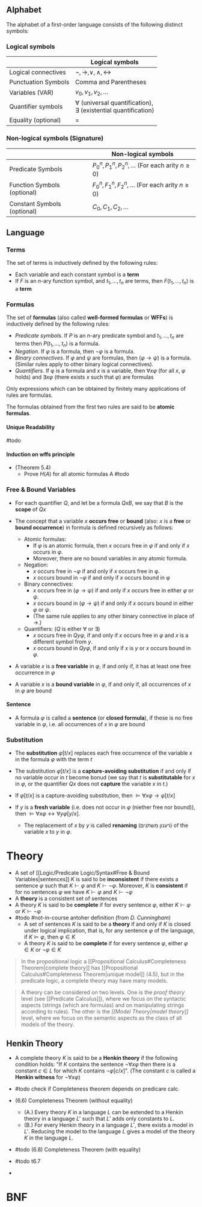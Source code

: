 ## Alphabet 

The alphabet of a first-order language consists of the following distinct symbols:
### Logical symbols

|                            | Logical symbols                                                      |
| -------------------------- | -------------------------------------------------------------------- |
| Logical connectives        | $\lnot,\rightarrow,\lor,\land,\leftrightarrow$                       |
| Punctuation Symbols        | Comma and Parentheses                                                |
| Variables ($\mathrm{VAR}$) | $v_{0},v_{1},v_{2},\dots$                                            |
| Quantifier symbols         | $∀$ (universal quantification), <br>$∃$ (existential quantification) |
| Equality (optional)        | $=$                                                                  |
### Non-logical symbols (Signature)

|                             | Non-logical symbols                                               |
| --------------------------- | ----------------------------------------------------------------- |
| Predicate Symbols           | $P_{0}^{n}, P_{1}^{n},P_{2}^{n},\dots$ (For each arity $n\geq 0$) |
| Function Symbols (optional) | $F_{0}^{n}, F_{1}^{n},F_{2}^{n},\dots$ (For each arity $n\geq 0$) |
| Constant Symbols (optional) | $C_{0},C_{1},C_{2},\dots$                                         |
## Language

### Terms

The set of terms is inductively defined by the following rules:

- Each variable and each constant symbol is a **term**
- If $F$ is an $n$-ary function symbol, and $t_{1},\dots, t_{n}$ are terms, then $F(t_{1},\dots,t_{n})$ is a **term**
### Formulas

The set of **formulas** (also called **well-formed formulas** or **WFFs**) is inductively defined by the following rules:

- *Predicate symbols*. If $P$ is an $n$-ary predicate symbol and $t_{1}, \dots, t_{n}$ are terms then $P(t_{1},\dots,t_{n})$ is a formula. 
- *Negation*. If $φ$ is a formula, then $¬ φ$ is a formula. 
- *Binary connectives*. If $φ$ and $ψ$ are formulas, then $( φ → ψ )$ is a formula. (Similar rules apply to other binary logical connectives). 
- *Quantifiers*. If φ is a formula and $x$ is a variable, then $∀xφ$ (for all $x$, $φ$ holds) and $∃xφ$ (there exists $x$ such that $φ$) are formulas

Only expressions which can be obtained by finitely many applications of rules  are formulas. 

The formulas obtained from the first two rules are said to be **atomic formulas**.

#### Unique Readability

#todo 

#### Induction on wffs principle 

- (Theorem 5.4) 
	- Prove $H(A)$ for all atomic formulas A #todo 


### Free & Bound Variables

- For each quantifier $Q$, and let be a formula $QxB$, we say that $B$ is the **scope** of $Qx$
- The concept that a variable $x$ **occurs free** or **bound** (also: $x$ is a **free** or **bound occurrence**) in formula is defined recursively as follows:
	- Atomic formulas:
		- If $φ$ is an atomic formula, then $x$ occurs free in $φ$ if and only if $x$ occurs in $φ$. 
		- Moreover, there are no bound variables in any atomic formula.
	- Negation:
		- $x$ occurs free in $¬φ$ if and only if $x$ occurs free in φ. 
		- $x$ occurs bound in $¬φ$ if and only if $x$ occurs bound in φ
	- Binary connectives:
		- $x$ occurs free in $(φ → ψ)$ if and only if $x$ occurs free in either $φ$ or $ψ$. 
		- $x$ occurs bound in $(φ → ψ)$ if and only if $x$ occurs bound in either $φ$ or $ψ$. 
		- (The same rule applies to any other binary connective in place of $→$.)
	- Quantifiers: ($Q$ is either $\forall$ or $\exists$)
		- $x$ occurs free in $Qyφ$, if and only if $x$ occurs free in $φ$ and $x$ is a different symbol from $y$. 
		- $x$ occurs bound in $Qyφ$, if and only if $x$ is $y$ or $x$ occurs bound in $φ$. 

- A variable $x$ is a **free variable** in $φ$, if and only if, it has at least one free occurrence in $\varphi$ 
- A variable $x$ is a **bound variable** in $φ$, if and only if, all occurrences of $x$ in $φ$ are bound
#### Sentence

- A formula $\varphi$ is called a **sentence** (or **closed formula**), if these is no free variable in $\varphi$, i.e. all occurrences of $x$ in $φ$ are bound

### Substitution

- The **substitution** $\varphi[t/x]$ replaces each free occurrence of the variable $x$ in the formula $\varphi$ with the term $t$
- The substitution $\varphi[t/x]$ is a **capture-avoiding substitution** if and only if no variable occur in $t$ become bonud (we say that $t$ is **substitutable** for $x$ in $\varphi$, or the quantifier $Qx$ does not **capture** the variable $x$ in $t$.)

- If $\varphi[t/x]$ is a capture-avoiding substitution, then $\models \forall x \varphi \rightarrow \varphi[t/x]$
- If $y$ is a **fresh variable** (i.e. does not occur in $\varphi$ (niether free nor bound)), then $\models \forall x \varphi \leftrightarrow \forall y \varphi[y/x]$.
	- The replacement of $x$ by $y$ is called **renaming** (רענון משתנים) of the variable $x$ to $y$ in $\varphi$.


# Theory

- A set of [[Logic/Predicate Logic/Syntax#Free & Bound Variables|sentences]] $K$ is said to be **inconsistent** if there exists a sentence $\varphi$ such that $K ⊢ \varphi$ and $K ⊢ ¬\varphi$. Moreover, $K$ is **consistent** if for no sentences $\varphi$ we have $K ⊢ \varphi$ and $K ⊢ ¬\varphi$
- A **theory** is a consistent set of sentences
- A theory $K$ is said to be **complete** if for every sentence $φ$, either $K \vdash\varphi$ or $K \vdash\lnot\varphi$
-  #todo #not-in-course  antoher definition  (from *D. Cunningham*)  
	- A set of sentences $K$ is said to be a **theory** if and only if $K$ is closed under logical implication, that is, for any sentence $\varphi$ of the language, if $K \models \varphi$, then $\varphi \in K$
	- A theory $K$ is said to be **complete** if for every sentence $φ$, either $φ ∈ K$ or $¬φ ∈ K$

> In the propositional logic a [[Propositional Calculus#Completeness Theorem|complete theory]] has [[Propositional Calculus#Completeness Theorem|unique model]] (4.5), but in the predicate logic, a complete theory may have many models.

> A theory can be considered on two levels. One is the _proof theory_ level (see [[Predicate Calculus]]), where we focus on the syntactic aspects (strings (which are formulas) and on manipulating strings according to rules). The other is the _[[Model Theory|model theory]]_ level, where we focus on the semantic aspects as the class of all models of the theory.

## Henkin Theory

- A complete theory $K$ is said to be a **Henkin theory** if the following condition holds: "If $K$ contains the sentence $\lnot \forall x \varphi$ then there is a constant $c \in L$ for which $K$ contains $\lnot \varphi [c / x]$". (The constant $c$ is called a **Henkin witness** for $\lnot \forall x \varphi$)


- #todo check if Completeness theorem depends on predicare calc.
- (6.6) Completeness Theorem (without equality) 
	- (A.) Every theory $K$ in a language $L$ can be extended to a Henkin theory in a language $L'$ such that $L'$ adds only constants to $L$.
	- (B.) For every Henkin theory in a language $L'$, there exists a model in $L'$. Reducing the model to the language $L$ gives a model of the theory $K$ in the language $L$. 
- #todo (6.8) Completeness Theorem (with equality)


- #todo t6.7
- 

# BNF


